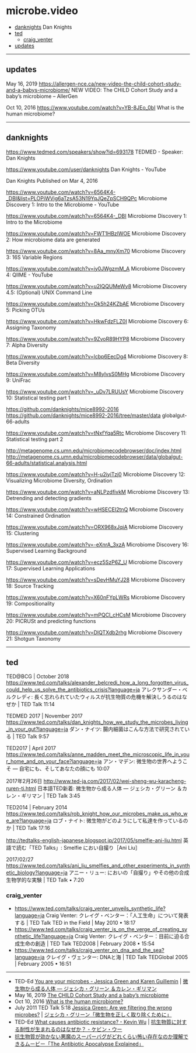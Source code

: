 # microbe.video

- [danknights](#danknights) Dan Knights
- [ted](#ted)
  - [craig_venter](#craig_venter)
- [updates](#updates)

----------
## updates

May 16, 2019
https://allergen-nce.ca/new-video-the-child-cohort-study-and-a-babys-microbiome/
NEW VIDEO: The CHILD Cohort Study and a baby’s microbiome – AllerGen

Oct 10, 2016
https://www.youtube.com/watch?v=YB-8JEo_0bI
What is the human microbiome?

----------
## danknights

https://www.tedmed.com/speakers/show?id=693178
TEDMED - Speaker: Dan Knights

https://www.youtube.com/user/danknights
Dan Knights - YouTube

Dan Knights
Published on Mar 4, 2016

https://www.youtube.com/watch?v=6564K4-_DBI&list=PLOPiWVjg6aTzsA53N19YqJQeZpSCH9QPc
Microbiome Discovery 1: Intro to the Microbiome - YouTube

https://www.youtube.com/watch?v=6564K4-_DBI
Microbiome Discovery 1: Intro to the Microbiome

https://www.youtube.com/watch?v=FWT1HBzlWOE
Microbiome Discovery 2: How microbiome data are generated

https://www.youtube.com/watch?v=8Aa_mnyXm70
Microbiome Discovery 3: 16S Variable Regions

https://www.youtube.com/watch?v=iy0JWgzmM_A
Microbiome Discovery 4: QIIME - YouTube

https://www.youtube.com/watch?v=u2IQQUMeWy8
Microbiome Discovery 4.5: (Optional) UNIX Command Line

https://www.youtube.com/watch?v=Ok5h24KZbAE
Microbiome Discovery 5: Picking OTUs

https://www.youtube.com/watch?v=HkwFdzFLZ0I
Microbiome Discovery 6: Assigning Taxonomy

https://www.youtube.com/watch?v=9ZvoR89HYP8
Microbiome Discovery 7: Alpha Diversity

https://www.youtube.com/watch?v=lcbp6EecDg4
Microbiome Discovery 8: Beta Diversity

https://www.youtube.com/watch?v=M8ylvsS0MHg
Microbiome Discovery 9: UniFrac

https://www.youtube.com/watch?v=_uDv7LRUUsY
Microbiome Discovery 10: Statistical testing part 1

https://github.com/danknights/mice8992-2016
https://github.com/danknights/mice8992-2016/tree/master/data
globalgut-66-adults

https://www.youtube.com/watch?v=tNxfYqa5Rtc
Microbiome Discovery 11: Statistical testing part 2

http://metagenome.cs.umn.edu/microbiomecodebrowser/doc/index.html
http://metagenome.cs.umn.edu/microbiomecodebrowser/data/globalgut-66-adults/statistical.analysis.html

https://www.youtube.com/watch?v=H-u2iyiTzj0
Microbiome Discovery 12: Visualizing Microbiome Diversity, Ordination

https://www.youtube.com/watch?v=aNLPzdfivkM
Microbiome Discovery 13: Detrending and detecting gradients

https://www.youtube.com/watch?v=wHSECEI2tnQ
Microbiome Discovery 14: Constrained Ordination

https://www.youtube.com/watch?v=ORX968xJqiA
Microbiome Discovery 15: Clustering

https://www.youtube.com/watch?v=-eXnrA_3xzA
Microbiome Discovery 16: Supervised Learning Background

https://www.youtube.com/watch?v=ecz5SzP6Z_U
Microbiome Discovery 17: Supervised Learning Applications

https://www.youtube.com/watch?v=sDevHMuYJ28
Microbiome Discovery 18: Source Tracking

https://www.youtube.com/watch?v=X60nFYpLWRs
Microbiome Discovery 19: Compositionality

https://www.youtube.com/watch?v=mPQCl_cHCsM
Microbiome Discovery 20: PICRUSt and predicting functions

https://www.youtube.com/watch?v=DlQTXdb2rhg
Microbiome Discovery 21: Shotgun Taxonomy

----------
## ted

TED@BCG | October 2018
https://www.ted.com/talks/alexander_belcredi_how_a_long_forgotten_virus_could_help_us_solve_the_antibiotics_crisis?language=ja
アレクサンダー・ベルクレディ: 長く忘れられていたウィルスが抗生物質の危機を解決しうるのはなぜか | TED Talk
11:14

TEDMED 2017 | November 2017
https://www.ted.com/talks/dan_knights_how_we_study_the_microbes_living_in_your_gut?language=ja
ダン・ナイツ: 腸内細菌はこんな方法で研究されている | TED Talk
9:57

TED2017 | April 2017
https://www.ted.com/talks/anne_madden_meet_the_microscopic_life_in_your_home_and_on_your_face?language=ja
アン・マデン: 微生物の世界へようこそ ― 自宅にも、そしてあなたの顔にも
10:07

2017年2月26日
http://www.ted-ja.com/2017/02/wei-sheng-wu-karacheng-ruren-ti.html
日本語TED新着: 微生物から成る人体 — ジェシカ・グリーン ＆カレン・ギリマン | TED Talk
3:45

TED2014 | February 2014
https://www.ted.com/talks/rob_knight_how_our_microbes_make_us_who_we_are?language=ja
ロブ・ナイト: 微生物がどのようにして私達を作っているのか | TED Talk
17:16

http://tedtalks-english-japanese.blogspot.jp/2017/05/smelfie-ani-liu.html
英語で読む「TED Talks」: Smelfie におい自撮り［Ani Liu］

2017/02/27
https://www.ted.com/talks/ani_liu_smelfies_and_other_experiments_in_synthetic_biology?language=ja
アニー・リュー: においの「自撮り」やその他の合成生物学的な実験 | TED Talk
• 7:20

### craig_venter
- https://www.ted.com/talks/craig_venter_unveils_synthetic_life?language=ja
Craig Venter: クレイグ・ベンター：「人工生命」について発表する | TED Talk
TED in the Field | May 2010
• 18:17
- https://www.ted.com/talks/craig_venter_is_on_the_verge_of_creating_synthetic_life?language=ja
Craig Venter: クレイグ・ベンター：目前に迫る合成生命の創造 | TED Talk
TED2008 | February 2008
• 15:54
- https://www.ted.com/talks/craig_venter_on_dna_and_the_sea?language=ja
クレイグ・ヴェンター: DNAと海 | TED Talk
TEDGlobal 2005 | February 2005
• 16:51


----------

- TED-Ed [You are your microbes - Jessica Green and Karen Guillemin](https://ed.ted.com/lessons/you-are-your-microbes-jessica-green-and-karen-guillemin) | [微生物から成る人体 — ジェシカ・グリーン ＆カレン・ギリマン](https://www.ted-ja.com/2017/02/wei-sheng-wu-karacheng-ruren-ti.html?m=1)
- May 16, 2019 [The CHILD Cohort Study and a baby’s microbiome](https://www.youtube.com/watch?v=eL9dAGiCNLU)
- Oct 10, 2016 [What is the human microbiome?](https://www.youtube.com/watch?v=YB-8JEo_0bI)
- July 2011 TED Talk 5:18 [Jessica Green: Are we filtering the wrong microbes?](https://www.ted.com/talks/jessica_green_are_we_filtering_the_wrong_microbes) | [ジェシカ・グリーン「微生物を正しく取り除くために」](http://www.ted.com/talks/jessica_green_are_we_filtering_the_wrong_microbes?language=ja)
- TED-Ed [What causes antibiotic resistance? - Kevin Wu](https://ed.ted.com/lessons/how-antibiotics-become-resistant-over-time-kevin-wu) | [抗生物質に対する耐性が生まれるのはなぜか？ - ケビン・ウー](https://amara.org/en/videos/VllmqrFumzGt/ja/812239/)
- [抗生物質が効かない悪魔のスーパーバグがどれくらい怖い存在なのか理解できるムービー「The Antibiotic Apocalypse Explained」](https://gigazine.net/news/20160318-antibiotic-apocalypse-explained/)


